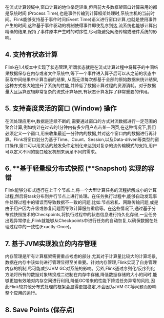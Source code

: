 在流式计算领域中,窗口计算的地位举足轻重,但目前大多数框架窗口计算采用的都是系统时间 (Process Time),也是事件传输到计算框架处理时,系统主机的当前时间。Flink能够支持基于事件时间(Event Time)语义进行窗口计算,也就是使用事件产生的时间,这种基于事件驱动的机制使得事件即使乱序到达,流系统也能够计算出精确的结果,保持了事件原本产生时的时序性,尽可能避免网络传输或硬件系统的影响。

## 4. 支持有状态计算

Flink在1.4版本中实现了状态管理,所谓状态就是在流式计算过程中将算子的中间结果数据保存在内存或者文件系统中,等下一个事件进入算子后可以从之前的状态中获取中间结果中计算当前的结果, 从而无须每次都基于全部的原始数据来统计结果,这种方式极大地提升了系统的性能,并降低了数据计算过程的资源消耗。对于数据量大且运算逻辑非常复杂的流式计算场景,有状态计算发挥了非常重要的作用。

## 5. 支持高度灵活的窗口 (Window) 操作

在流处理应用中,数据是连续不断的,需要通过窗口的方式对流数据进行一定范围的聚合计算,例如统计在过去的1分钟内有多少用户点击某一网页,在这种情况下,我们必须定义一个窗口,用来收集最近一分钟内的数据,并对这个窗口内的数据进行再计算。Flink将窗口划分为基于Time、Count、Session,以及Data-driven等类型的窗口操作,窗口可以用灵活的触发条件定制化来达到对复杂的流传输模式的支持,用户可以定义不同的窗口触发机制来满足不同的需求。

## 6. **基于轻量级分布式快照 (**Snapshot) 实现的容错

Flink能够分布式运行在上千个节点上,将一个大型计算任务的流程拆解成小的计算过程,然后将task分布到并行节点上进行处理。在任务执行过程中,能够自动发现事件处理过程中的错误而导致数据不一致的问题,比如:节点宕机、网路传输问题,或是由于用户因为升级或修复问题而导致计算服务重启等。在这些情况下,通过基于分布式快照技术的Checkpoints,将执行过程中的状态信息进行持久化存储,一旦任务出现异常停止,Flink就能够从Checkpoints中进行任务的自动恢复,以确保数据在处理过程中的一致性(Exactly-Once)。

## 7. 基于JVM实现独立的内存管理

内存管理是所有计算框架需要重点考虑的部分,尤其对于计算量比较大的计算场景,数据在内存中该如何进行管理显得至关重要。针对内存管理,Flink实现了自身管理内存的机制,尽可能减少JVM GC对系统的影响。另外,Flink通过序列化/反序列化方法将所有的数据对象转换成二进制在内存中存储,降低数据存储的大小的同时,能够更加有效地对内存空间进行利用,降低GC带来的性能下降或任务异常的风险,因此Flink较其他分布式处理的框架会显得更加稳定,不会因为JVM GC等问题而影响整个应用的运行。

## 8. Save Points (保存点)